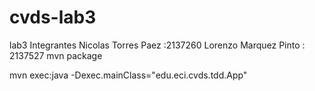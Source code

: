 # cvds-lab3
lab3 
Integrantes 
Nicolas Torres Paez :2137260 
Lorenzo Marquez Pinto : 2137527
 mvn package
 
 mvn exec:java -Dexec.mainClass="edu.eci.cvds.tdd.App"